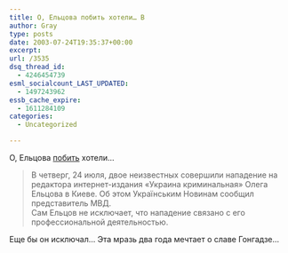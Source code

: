 ```yaml
---
title: О, Ельцова побить хотели… В
author: Gray
type: posts
date: 2003-07-24T19:35:37+00:00
excerpt:
url: /3535
dsq_thread_id:
  - 4246454739
esml_socialcount_LAST_UPDATED:
  - 1497243962
essb_cache_expire:
  - 1611284109
categories:
  - Uncategorized

---
```








О, Ельцова <a href="http://www.korrespondent.net/main/75732" target="_blank">побить</a> хотели&#8230;

> В четверг, 24 июля, двое неизвестных совершили нападение на редактора интернет-издания &#171;Украина криминальная&#187; Олега Ельцова в Киеве. Об этом Українським Новинам сообщил представитель МВД.  
> Сам Ельцов не исключает, что нападение связано с его профессиональной деятельностью.

Еще бы он исключал&#8230; Эта мразь два года мечтает о славе Гонгадзе&#8230;
